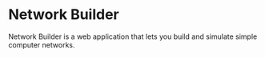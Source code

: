 # Network Builder

Network Builder is a web application that lets you build and simulate simple computer networks. 
